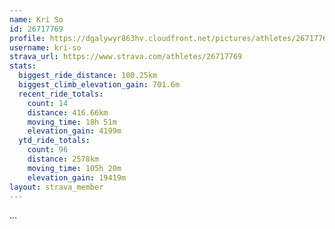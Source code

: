 ```yaml
---
name: Kri So
id: 26717769
profile: https://dgalywyr863hv.cloudfront.net/pictures/athletes/26717769/7761026/13/large.jpg
username: kri-so
strava_url: https://www.strava.com/athletes/26717769
stats:
  biggest_ride_distance: 100.25km
  biggest_climb_elevation_gain: 701.6m
  recent_ride_totals:
    count: 14
    distance: 416.66km
    moving_time: 18h 51m
    elevation_gain: 4199m
  ytd_ride_totals:
    count: 96
    distance: 2578km
    moving_time: 105h 20m
    elevation_gain: 19419m
layout: strava_member
--- 
```

...
